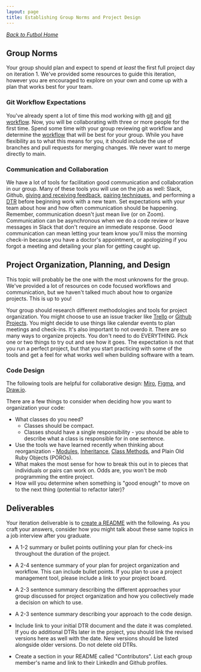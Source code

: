 ```yaml
---
layout: page
title: Establishing Group Norms and Project Design
---
```


_[Back to Futbol Home](../index)_

## Group Norms
Your group should plan and expect to spend _at least_ the first full project day on iteration 1. We've provided some resources to guide this iteration, however you are encouraged to explore on your own and come up with a plan that works best for your team.

### Git Workflow Expectations
You've already spent a lot of time this mod working with [git](https://backend.turing.edu/module1/lessons/git_and_github) and [git workflow](https://frontend.turing.edu/lessons/module-1/git-collaboration.html). Now, you will be collaborating with three or more people for the first time. Spend some time with your group reviewing git workflow and determine the [workflow](https://backend.turing.edu/module1/lessons/git_for_pairs) that will be best for your group. While you have flexibility as to what this means for you, it should include the use of branches and pull requests for merging changes. We never want to merge directly to main.


### Communication and Collaboration
We have a lot of tools for facilitation good communication and collaboration in our group. Many of these tools you will use on the job as well: Slack, Github, [giving and receiving feedback](https://docs.google.com/presentation/d/1nphMrfO_8TYzZ5hbP4w5Fp0zQzKDf4JFwMB4om9pt4M/edit?usp=sharing), [pairing techniques](https://docs.google.com/presentation/d/16kBalLWirvCLzoZriOaldxUgLlDqrFahbD9RJS0AlX8/edit?usp=sharing), and performing a [DTR](https://docs.google.com/document/d/1HFWSZExSWgGJdqLkEH4DXs-z1gZxMNkv4n1NO9U1eJU/copy) before beginning work with a new team. Set expectations with your team about how and how often communication should be happening. Remember, communication doesn't just mean live (or on Zoom). Communication can be asynchronous when we do a code review or leave messages in Slack that don't require an immediate response. Good communication can mean letting your team know you'll miss the morning check-in because you have a doctor's appointment, or apologizing if you forgot a meeting and detailing your plan for getting caught up.

## Project Organization, Planning, and Design

This topic will probably be the one with the most unknowns for the group. We've provided a lot of resources on code focused workflows and communication, but we haven't talked much about how to organize projects. This is up to you!

Your group should research different methodologies and tools for project organization. You might choose to use an issue tracker like [Trello](https://trello.com/en) or [Github Projects](https://docs.github.com/en/issues/planning-and-tracking-with-projects). You might decide to use things like calendar events to plan meetings and check-ins. It's also important to not overdo it. There are so many ways to organize projects. You don't need to do EVERYTHING. Pick one or two things to try out and see how it goes. The expectation is not that you run a perfect project, but that you start practicing with some of the tools and get a feel for what works well when building software with a team.

### Code Design

The following tools are helpful for collaborative design: [Miro](https://miro.com/), [Figma](https://www.figma.com/), and [Draw.io](https://app.diagrams.net/).

There are a few things to consider when deciding how you want to organization your code:

* What classes do you need?
  * Classes should be compact.
  * Classes should have a single responsibility - you should be able to describe what a class is responsible for in one sentence.
* Use the tools we have learned recently when thinking about reorganization - [Modules](https://backend.turing.edu/module1/lessons/modules), [Inheritance](https://backend.turing.edu/module1/lessons/inheritance), [Class Methods](https://backend.turing.edu/module1/lessons/class_methods), and Plain Old Ruby Objects (POROs).
* What makes the most sense for how to break this out in to pieces that individuals or pairs can work on. Odds are, you won't be mob programming the entire project.
* How will you determine when something is "good enough" to move on to the next thing (potential to refactor later)?

## Deliverables
Your iteration deliverable is to [create a README](https://backend.turing.edu/module1/lessons/writing_a_readme) with the following. As you craft your answers, consider how you might talk about these same topics in a job interview after you graduate.

* A 1-2 summary or bullet points outlining your plan for check-ins throughout the duration of the project.

* A 2-4 sentence summary of your plan for project organization and workflow. This can include bullet points. If you plan to use a project management tool, please include a link to your project board.

* A 2-3 sentence summary describing the different approaches your group discussed for project organization and how you collectively made a decision on which to use.

* A 2-3 sentence summary describing your approach to the code design.

* Include link to your initial DTR document and the date it was completed. If you do additional DTRs later in the project, you should link the revised versions here as well with the date. New versions should be listed alongside older versions. Do not delete old DTRs.

* Create a section in your README called "Contributors". List each group member's name and link to their LinkedIn and Github profiles.
